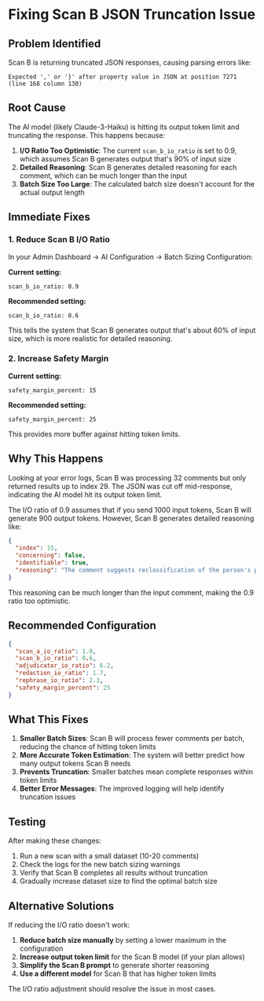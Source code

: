 # Fixing Scan B JSON Truncation Issue

## Problem Identified
Scan B is returning truncated JSON responses, causing parsing errors like:
```
Expected ',' or '}' after property value in JSON at position 7271 (line 168 column 130)
```

## Root Cause
The AI model (likely Claude-3-Haiku) is hitting its output token limit and truncating the response. This happens because:

1. **I/O Ratio Too Optimistic**: The current `scan_b_io_ratio` is set to 0.9, which assumes Scan B generates output that's 90% of input size
2. **Detailed Reasoning**: Scan B generates detailed reasoning for each comment, which can be much longer than the input
3. **Batch Size Too Large**: The calculated batch size doesn't account for the actual output length

## Immediate Fixes

### 1. Reduce Scan B I/O Ratio
In your Admin Dashboard → AI Configuration → Batch Sizing Configuration:

**Current setting:**
```
scan_b_io_ratio: 0.9
```

**Recommended setting:**
```
scan_b_io_ratio: 0.6
```

This tells the system that Scan B generates output that's about 60% of input size, which is more realistic for detailed reasoning.

### 2. Increase Safety Margin
**Current setting:**
```
safety_margin_percent: 15
```

**Recommended setting:**
```
safety_margin_percent: 25
```

This provides more buffer against hitting token limits.

## Why This Happens

Looking at your error logs, Scan B was processing 32 comments but only returned results up to index 29. The JSON was cut off mid-response, indicating the AI model hit its output token limit.

The I/O ratio of 0.9 assumes that if you send 1000 input tokens, Scan B will generate 900 output tokens. However, Scan B generates detailed reasoning like:

```json
{
  "index": 15,
  "concerning": false,
  "identifiable": true,
  "reasoning": "The comment suggests reclassification of the person's position to a higher level considering their 27 years of work experience and education, which could be considered identifying information."
}
```

This reasoning can be much longer than the input comment, making the 0.9 ratio too optimistic.

## Recommended Configuration

```json
{
  "scan_a_io_ratio": 1.0,
  "scan_b_io_ratio": 0.6,
  "adjudicator_io_ratio": 6.2,
  "redaction_io_ratio": 1.7,
  "rephrase_io_ratio": 2.3,
  "safety_margin_percent": 25
}
```

## What This Fixes

1. **Smaller Batch Sizes**: Scan B will process fewer comments per batch, reducing the chance of hitting token limits
2. **More Accurate Token Estimation**: The system will better predict how many output tokens Scan B needs
3. **Prevents Truncation**: Smaller batches mean complete responses within token limits
4. **Better Error Messages**: The improved logging will help identify truncation issues

## Testing

After making these changes:
1. Run a new scan with a small dataset (10-20 comments)
2. Check the logs for the new batch sizing warnings
3. Verify that Scan B completes all results without truncation
4. Gradually increase dataset size to find the optimal batch size

## Alternative Solutions

If reducing the I/O ratio doesn't work:
1. **Reduce batch size manually** by setting a lower maximum in the configuration
2. **Increase output token limit** for the Scan B model (if your plan allows)
3. **Simplify the Scan B prompt** to generate shorter reasoning
4. **Use a different model** for Scan B that has higher token limits

The I/O ratio adjustment should resolve the issue in most cases.
